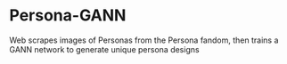 # Persona-GANN
Web scrapes images of Personas from the Persona fandom, then trains a GANN network to generate unique persona designs
